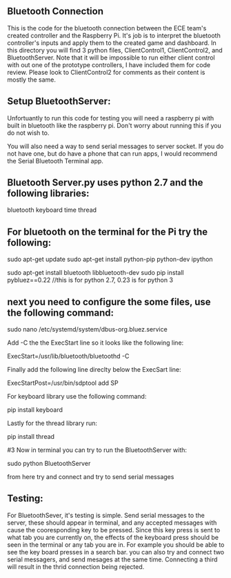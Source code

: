 ## Bluetooth Connection

This is the code for the bluetooth connection between the ECE team's created controller and the Raspberry Pi.
It's job is to interpret the bluetooth controller's inputs and apply them to the created game and dashboard.
In this directory you will find 3 python files, ClientControl1, ClientControl2, and BluetoothServer. Note that
it will be impossible to run either client control with out one of the prototype controllers, I have included
them for code review. Please look to ClientControl2 for comments as their content is mostly the same.  

## Setup BluetoothServer:

Unfortuantly to run this code for testing you will need a raspberry pi with built in bluetooth like the 
raspberry pi. Don't worry about running this if you do not wish to.

You will also need a way to send serial messages to server socket. If you do not have one, but do have a 
phone that can run apps, I would recommend the Serial Bluetooth Terminal app. 


## Bluetooth Server.py uses python 2.7 and the following libraries:

bluetooth
keyboard
time
thread

## For bluetooth on the terminal for the Pi try the following:

sudo apt-get update
sudo apt-get install python-pip python-dev ipython

sudo apt-get install bluetooth libbluetooth-dev
sudo pip install pybluez==0.22   //this is for python 2.7, 0.23 is for python 3

## next you need to configure the some files, use the following command:

sudo nano /etc/systemd/system/dbus-org.bluez.service

Add -C the the ExecStart line so it looks like the following line:


ExecStart=/usr/lib/bluetooth/bluetoothd -C

Finally add the following line direclty below the ExecSart line:


ExecStartPost=/usr/bin/sdptool add SP


For keyboard library use the following command:


pip install keyboard


Lastly for the thread library run:


pip install thread

#3 Now in terminal you can try to run the BluetoothServer with:

sudo python BluetoothServer

from here try and connect and try to send serial messages


## Testing:

For BluetoothSever, it's testing is simple. Send serial messages to the server, these should appear in terminal,
and any accepted messages with cause the cooresponding key to be pressed. Since this key press is sent to 
what tab you are currently on, the effects of the keyboard press should be seen in the terminal or any tab you are in.
For example you should be able to see the key board presses in a search bar. you can also try and connect two serial
messagers, and send mesages at the same time. Connecting a third will result in the thrid connection being rejected.   




  
